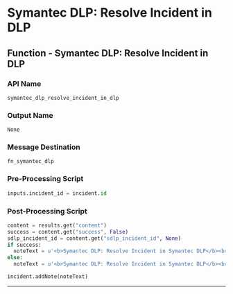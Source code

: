 <!--
    DO NOT MANUALLY EDIT THIS FILE
    THIS FILE IS AUTOMATICALLY GENERATED WITH resilient-sdk codegen
-->

# Symantec DLP: Resolve Incident in DLP

## Function - Symantec DLP: Resolve Incident in DLP

### API Name
`symantec_dlp_resolve_incident_in_dlp`

### Output Name
`None`

### Message Destination
`fn_symantec_dlp`

### Pre-Processing Script
```python
inputs.incident_id = incident.id
```

### Post-Processing Script
```python
content = results.get("content")
success = content.get("success", False)
sdlp_incident_id = content.get("sdlp_incident_id", None)
if success:
  noteText = u'<b>Symantec DLP: Resolve Incident in Symantec DLP</b><br> incidentId {0} resolved.'.format(sdlp_incident_id)
else:
  noteText = u'<b>Symantec DLP: Resolve Incident in Symantec DLP</b><br>Check incidentId {0} status in Symantec DLP.'.format(sdlp_incident_id)

incident.addNote(noteText)
```

---

